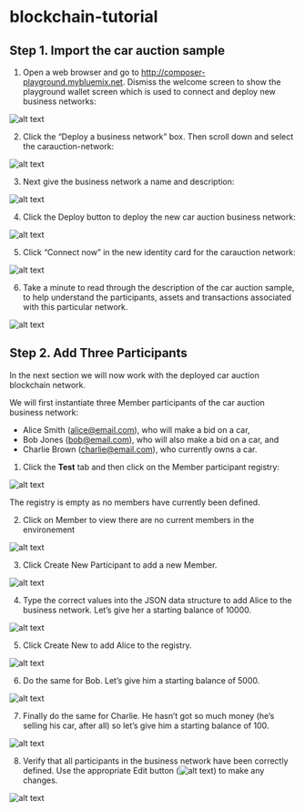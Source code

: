 # blockchain-tutorial


## Step 1. Import the car auction sample
1. Open a web browser and go to http://composer-playground.mybluemix.net. Dismiss the welcome
screen to show the playground wallet screen which is used to connect and deploy new business
networks:

![alt text](https://github.com/clingeric/blockchain-tutorial/blob/master/img/1.PNG)

2. Click the “Deploy a business network” box. Then scroll down and select the carauction-network:

![alt text](https://github.com/clingeric/blockchain-tutorial/blob/master/img/2.PNG)

3. Next give the business network a name and description:

![alt text](https://github.com/clingeric/blockchain-tutorial/blob/master/img/3.PNG)

4. Click the Deploy button to deploy the new car auction business network:

![alt text](https://github.com/clingeric/blockchain-tutorial/blob/master/img/4.PNG)

5. Click “Connect now” in the new identity card for the carauction network:

![alt text](https://github.com/clingeric/blockchain-tutorial/blob/master/img/5.PNG)

6. Take a minute to read through the description of the car auction sample, to help understand the
participants, assets and transactions associated with this particular network.

![alt text](https://github.com/clingeric/blockchain-tutorial/blob/master/img/6.PNG)

## Step 2. Add Three Participants
In the next section we will now work with the deployed car auction blockchain network.

We will first instantiate three Member participants of the car auction business network:

* Alice Smith (alice@email.com), who will make a bid on a car,
* Bob Jones (bob@email.com), who will also make a bid on a car, and
* Charlie Brown (charlie@email.com), who currently owns a car.

1. Click the **Test** tab and then click on the Member participant registry:

![alt text](https://github.com/clingeric/blockchain-tutorial/blob/master/img/7.PNG)

The registry is empty as no members have currently been defined.

2. Click on Member to view there are no current members in the environement

![alt text](https://github.com/clingeric/blockchain-tutorial/blob/master/img/8.PNG)

3. Click Create New Participant to add a new Member.

![alt text](https://github.com/clingeric/blockchain-tutorial/blob/master/img/9.PNG)

4. Type the correct values into the JSON data structure to add Alice to the business network. Let’s give her a starting balance of 10000.

![alt text](https://github.com/clingeric/blockchain-tutorial/blob/master/img/10.PNG)

5. Click Create New to add Alice to the registry.

![alt text](https://github.com/clingeric/blockchain-tutorial/blob/master/img/11.PNG)

6. Do the same for Bob. Let’s give him a starting balance of 5000.

![alt text](https://github.com/clingeric/blockchain-tutorial/blob/master/img/12.PNG)

7. Finally do the same for Charlie. He hasn’t got so much money (he’s selling his car, after all) so let’s give him a starting balance of 100.

![alt text](https://github.com/clingeric/blockchain-tutorial/blob/master/img/14.PNG)

8. Verify that all participants in the business network have been correctly defined. Use the appropriate Edit button (![alt text](https://github.com/clingeric/blockchain-tutorial/blob/master/img/16.PNG)) to make any changes.

![alt text](https://github.com/clingeric/blockchain-tutorial/blob/master/img/17.PNG)


